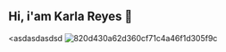 ## Hi, i'am Karla Reyes 👋

<asdasdasdsd
![820d430a62d360cf71c4a46f1d305f9c](https://github.com/user-attachments/assets/a24f82d8-e9eb-4670-8409-f3ac8d0c9751)
